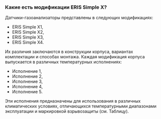 ### Какие есть модификации ERIS Simple X?
Датчики-газоанализаторы представлены в следующих модификациях:
- ERIS Simple X1,
- ERIS Simple X2,
- ERIS Simple X3,
- ERIS Simple X4.

Их различия заключаются в конструкции корпуса, вариантах комплектации и способах монтажа. Каждая модификация корпуса выпускается в различных температурных исполнениях:
- Исполнение 1,
- Исполнение 2,
- Исполнение 3,
- Исполнение 4,
- Исполнение 5.

Эти исполнения предназначены для использования в различных климатических условиях, отличающихся температурными диапазонами эксплуатации и маркировкой взрывозащиты (см. Таблицу).